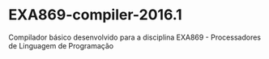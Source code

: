 # EXA869-compiler-2016.1
Compilador básico desenvolvido para a disciplina EXA869 - Processadores de Linguagem de Programação
